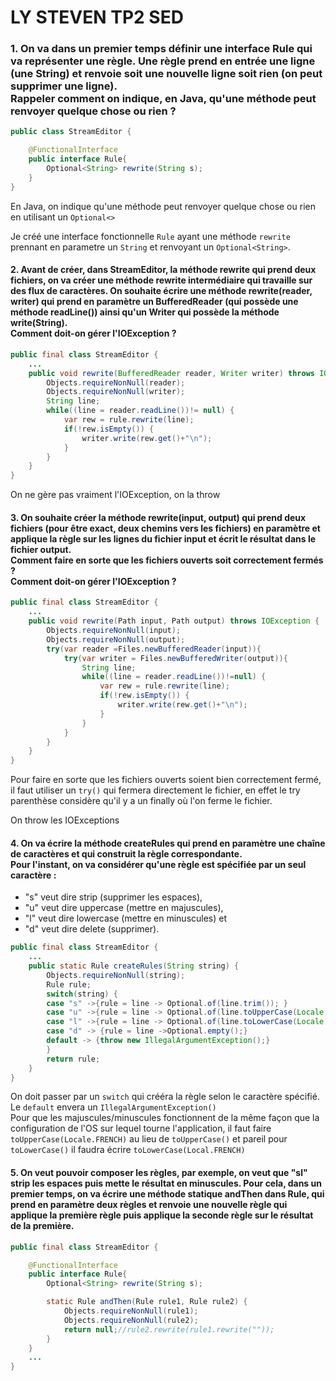 # LY STEVEN TP2 SED

### 1. On va dans un premier temps définir une interface Rule qui va représenter une règle. Une règle prend en entrée une ligne (une String) et renvoie soit une nouvelle ligne soit rien (on peut supprimer une ligne). <br>Rappeler comment on indique, en Java, qu'une méthode peut renvoyer quelque chose ou rien ?

```java
public class StreamEditor {

	@FunctionalInterface
	public interface Rule{
		Optional<String> rewrite(String s);
	}
}
```
En Java, on indique qu'une méthode peut renvoyer quelque chose ou rien en utilisant un ``Optional<>``

Je créé une interface fonctionnelle ``Rule`` ayant une méthode ``rewrite`` prennant en parametre un ``String`` et renvoyant un ``Optional<String>``.

#### 2. Avant de créer, dans StreamEditor, la méthode rewrite qui prend deux fichiers, on va créer une méthode rewrite intermédiaire qui travaille sur des flux de caractères. On souhaite écrire une méthode rewrite(reader, writer) qui prend en paramètre un BufferedReader (qui possède une méthode readLine()) ainsi qu'un Writer qui possède la méthode write(String).<br>Comment doit-on gérer l'IOException ?


```java
public final class StreamEditor {
    ...
    public void rewrite(BufferedReader reader, Writer writer) throws IOException{
		Objects.requireNonNull(reader);
		Objects.requireNonNull(writer);
		String line;
		while((line = reader.readLine())!= null) {
			var rew = rule.rewrite(line);
			if(!rew.isEmpty()) {
				writer.write(rew.get()+"\n");
			}
		}
	}
}
```
On ne gère pas vraiment l'IOException, on la throw

#### 3. On souhaite créer la méthode rewrite(input, output) qui prend deux fichiers (pour être exact, deux chemins vers les fichiers) en paramètre et applique la règle sur les lignes du fichier input et écrit le résultat dans le fichier output.<br>Comment faire en sorte que les fichiers ouverts soit correctement fermés ?<br>Comment doit-on gérer l'IOException ?

```java
public final class StreamEditor {
    ...
	public void rewrite(Path input, Path output) throws IOException {
		Objects.requireNonNull(input);
		Objects.requireNonNull(output);
		try(var reader =Files.newBufferedReader(input)){
			try(var writer = Files.newBufferedWriter(output)){
				String line;
				while((line = reader.readLine())!=null) {
					var rew = rule.rewrite(line);
					if(!rew.isEmpty()) {
						writer.write(rew.get()+"\n");
					}
				}
			}
		}
	}
}
```
Pour faire en sorte que les fichiers ouverts soient bien correctement fermé, il faut utiliser un ``try()`` qui fermera directement le fichier, en effet le try parenthèse considère qu'il y a un finally où l'on ferme le fichier.

On throw les IOExceptions

#### 4. On va écrire la méthode createRules qui prend en paramètre une chaîne de caractères et qui construit la règle correspondante.<br>Pour l'instant, on va considérer qu'une règle est spécifiée par un seul caractère :
- "s" veut dire strip (supprimer les espaces),
- "u" veut dire uppercase (mettre en majuscules),
- "l" veut dire lowercase (mettre en minuscules) et
- "d" veut dire delete (supprimer).

```java
public final class StreamEditor {
    ...
	public static Rule createRules(String string) {
		Objects.requireNonNull(string);
		Rule rule;
		switch(string) {
		case "s" ->{rule = line -> Optional.of(line.trim()); }
		case "u" ->{rule = line -> Optional.of(line.toUpperCase(Locale.FRENCH));}
		case "l" ->{rule = line -> Optional.of(line.toLowerCase(Locale.FRENCH));}
		case "d" -> {rule = line ->Optional.empty();}
		default -> {throw new IllegalArgumentException();}
		}
		return rule;
	}	
}
```
On doit passer par un ``switch`` qui crééra la règle selon le caractère spécifié. Le ``default`` envera un ``IllegalArgumentException()``
<br>Pour que les majuscules/minuscules fonctionnent de la même façon que la configuration de l'OS sur lequel tourne l'application, il faut faire ``toUpperCase(Locale.FRENCH)`` au lieu de ``toUpperCase()`` et pareil pour ``toLowerCase()`` il faudra écrire ``toLowerCase(Local.FRENCH)``

#### 5. On veut pouvoir composer les règles, par exemple, on veut que "sl" strip les espaces puis mette le résultat en minuscules. Pour cela, dans un premier temps, on va écrire une méthode statique andThen dans Rule, qui prend en paramètre deux règles et renvoie une nouvelle règle qui applique la première règle puis applique la seconde règle sur le résultat de la première.

```java
public final class StreamEditor {

	@FunctionalInterface
	public interface Rule{
		Optional<String> rewrite(String s);

		static Rule andThen(Rule rule1, Rule rule2) {
			Objects.requireNonNull(rule1);
			Objects.requireNonNull(rule2);
			return null;//rule2.rewrite(rule1.rewrite(""));
		}
	}
    ...
}
```